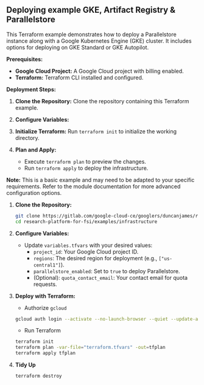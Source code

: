 ## Deploying example GKE, Artifact Registry & Parallelstore

This Terraform example demonstrates how to deploy a Parallelstore instance along with a Google Kubernetes Engine (GKE) cluster. It includes options for deploying on GKE Standard or GKE Autopilot.

**Prerequisites:**

* **Google Cloud Project:** A Google Cloud project with billing enabled.
* **Terraform:** Terraform CLI installed and configured.

**Deployment Steps:**

1. **Clone the Repository:** Clone the repository containing this Terraform example.
2. **Configure Variables:**

3. **Initialize Terraform:** Run `terraform init` to initialize the working directory.
4. **Plan and Apply:**
   *  Execute `terraform plan` to preview the changes.
   *  Run `terraform apply` to deploy the infrastructure.

**Note:** This is a basic example and may need to be adapted to your specific requirements. Refer to the module documentation for more advanced configuration options.


1. **Clone the Repository:**
   ```bash
   git clone https://gitlab.com/google-cloud-ce/googlers/duncanjames/research-platform-for-fsi.git
   cd research-platform-for-fsi/examples/infrastructure
   ```

2. **Configure Variables:**
   *  Update `variables.tfvars` with your desired values:
      *   `project_id`: Your Google Cloud project ID.
      *   `regions`: The desired region for deployment (e.g., `["us-central1"]`).
      *   `parallelstore_enabled`: Set to `true` to deploy Parallelstore.
      *   (Optional): `quota_contact_email`: Your contact email for quota requests.

3. **Deploy with Terraform:**

    - Authorize `gcloud`

    ```bash
    gcloud auth login --activate --no-launch-browser --quiet --update-adc
    ```
    - Run Terraform

   ```bash
   terraform init
   terraform plan -var-file="terraform.tfvars" -out=tfplan
   terraform apply tfplan
   ```
4. **Tidy Up**
   ```
   terraform destroy
   ```
